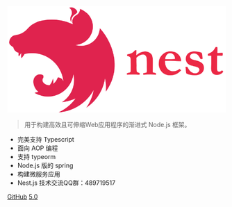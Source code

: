 ![logo](_media/icon.svg)


> 用于构建高效且可伸缩Web应用程序的渐进式 Node.js 框架。


- 完美支持 Typescript 
- 面向 AOP 编程 
- 支持 typeorm
- Node.js 版的 spring
- 构建微服务应用
- Nest.js 技术交流QQ群：489719517

[GitHub](https://github.com/nestjs/nest)
[5.0](/5.0/firststeps.md)
